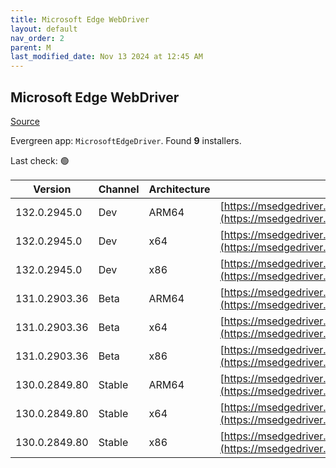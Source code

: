 ```yaml
---
title: Microsoft Edge WebDriver
layout: default
nav_order: 2
parent: M
last_modified_date: Nov 13 2024 at 12:45 AM
---
```


## Microsoft Edge WebDriver

[Source](https://www.microsoft.com/edge)

Evergreen app: `MicrosoftEdgeDriver`. Found **9** installers.

Last check: 🟢

| Version       | Channel | Architecture | URI                                                                                                                                            |
| ------------- | ------- | ------------ | ---------------------------------------------------------------------------------------------------------------------------------------------- |
| 132.0.2945.0  | Dev     | ARM64        | [https://msedgedriver.azureedge.net/132.0.2945.0/edgedriver_arm64.zip](https://msedgedriver.azureedge.net/132.0.2945.0/edgedriver_arm64.zip)   |
| 132.0.2945.0  | Dev     | x64          | [https://msedgedriver.azureedge.net/132.0.2945.0/edgedriver_win64.zip](https://msedgedriver.azureedge.net/132.0.2945.0/edgedriver_win64.zip)   |
| 132.0.2945.0  | Dev     | x86          | [https://msedgedriver.azureedge.net/132.0.2945.0/edgedriver_win32.zip](https://msedgedriver.azureedge.net/132.0.2945.0/edgedriver_win32.zip)   |
| 131.0.2903.36 | Beta    | ARM64        | [https://msedgedriver.azureedge.net/131.0.2903.36/edgedriver_arm64.zip](https://msedgedriver.azureedge.net/131.0.2903.36/edgedriver_arm64.zip) |
| 131.0.2903.36 | Beta    | x64          | [https://msedgedriver.azureedge.net/131.0.2903.36/edgedriver_win64.zip](https://msedgedriver.azureedge.net/131.0.2903.36/edgedriver_win64.zip) |
| 131.0.2903.36 | Beta    | x86          | [https://msedgedriver.azureedge.net/131.0.2903.36/edgedriver_win32.zip](https://msedgedriver.azureedge.net/131.0.2903.36/edgedriver_win32.zip) |
| 130.0.2849.80 | Stable  | ARM64        | [https://msedgedriver.azureedge.net/130.0.2849.80/edgedriver_arm64.zip](https://msedgedriver.azureedge.net/130.0.2849.80/edgedriver_arm64.zip) |
| 130.0.2849.80 | Stable  | x64          | [https://msedgedriver.azureedge.net/130.0.2849.80/edgedriver_win64.zip](https://msedgedriver.azureedge.net/130.0.2849.80/edgedriver_win64.zip) |
| 130.0.2849.80 | Stable  | x86          | [https://msedgedriver.azureedge.net/130.0.2849.80/edgedriver_win32.zip](https://msedgedriver.azureedge.net/130.0.2849.80/edgedriver_win32.zip) |
